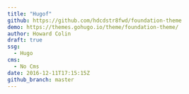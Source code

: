 ```yaml
---
title: "Hugof"
github: https://github.com/hdcdstr8fwd/foundation-theme
demo: https://themes.gohugo.io/theme/foundation-theme/
author: Howard Colin
draft: true
ssg:
  - Hugo
cms:
  - No Cms
date: 2016-12-11T17:15:15Z
github_branch: master
---
```

